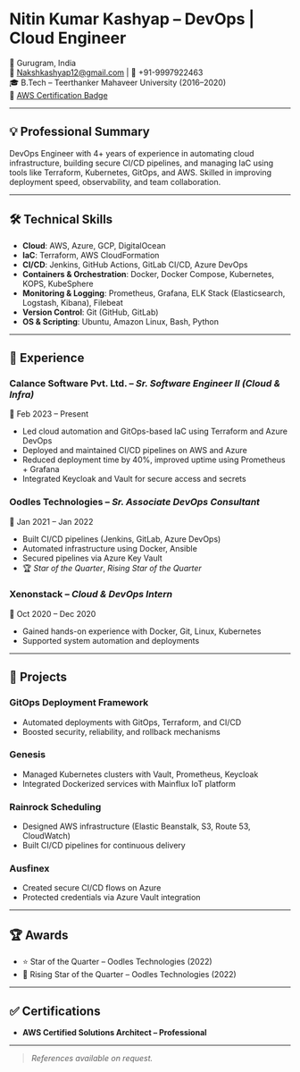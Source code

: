 # Nitin Kumar Kashyap – DevOps | Cloud Engineer

📍 Gurugram, India  
📧 Nakshkashyap12@gmail.com | 📱 +91-9997922463  
🎓 B.Tech – Teerthanker Mahaveer University (2016–2020)  
🔗 [AWS Certification Badge](https://www.credly.com/badges/05f12152-8fc4-4568-a36e-2b0191b1040b/linked_in_profile)

---

## 💡 Professional Summary
DevOps Engineer with 4+ years of experience in automating cloud infrastructure, building secure CI/CD pipelines, and managing IaC using tools like Terraform, Kubernetes, GitOps, and AWS. Skilled in improving deployment speed, observability, and team collaboration.

---

## 🛠️ Technical Skills

- **Cloud**: AWS, Azure, GCP, DigitalOcean  
- **IaC**: Terraform, AWS CloudFormation  
- **CI/CD**: Jenkins, GitHub Actions, GitLab CI/CD, Azure DevOps  
- **Containers & Orchestration**: Docker, Docker Compose, Kubernetes, KOPS, KubeSphere  
- **Monitoring & Logging**: Prometheus, Grafana, ELK Stack (Elasticsearch, Logstash, Kibana), Filebeat  
- **Version Control**: Git (GitHub, GitLab)  
- **OS & Scripting**: Ubuntu, Amazon Linux, Bash, Python

---

## 💼 Experience

### Calance Software Pvt. Ltd. – *Sr. Software Engineer II (Cloud & Infra)*  
📅 Feb 2023 – Present  
- Led cloud automation and GitOps-based IaC using Terraform and Azure DevOps  
- Deployed and maintained CI/CD pipelines on AWS and Azure  
- Reduced deployment time by 40%, improved uptime using Prometheus + Grafana  
- Integrated Keycloak and Vault for secure access and secrets

### Oodles Technologies – *Sr. Associate DevOps Consultant*  
📅 Jan 2021 – Jan 2022  
- Built CI/CD pipelines (Jenkins, GitLab, Azure DevOps)  
- Automated infrastructure using Docker, Ansible  
- Secured pipelines via Azure Key Vault  
- 🏆 *Star of the Quarter*, *Rising Star of the Quarter*

### Xenonstack – *Cloud & DevOps Intern*  
📅 Oct 2020 – Dec 2020  
- Gained hands-on experience with Docker, Git, Linux, Kubernetes  
- Supported system automation and deployments

---

## 🚀 Projects

### GitOps Deployment Framework  
- Automated deployments with GitOps, Terraform, and CI/CD  
- Boosted security, reliability, and rollback mechanisms

### Genesis  
- Managed Kubernetes clusters with Vault, Prometheus, Keycloak  
- Integrated Dockerized services with Mainflux IoT platform

### Rainrock Scheduling  
- Designed AWS infrastructure (Elastic Beanstalk, S3, Route 53, CloudWatch)  
- Built CI/CD pipelines for continuous delivery

### Ausfinex  
- Created secure CI/CD flows on Azure  
- Protected credentials via Azure Vault integration

---

## 🏆 Awards

- ⭐ Star of the Quarter – Oodles Technologies (2022)  
- 🌟 Rising Star of the Quarter – Oodles Technologies (2022)

---

## ✅ Certifications

- **AWS Certified Solutions Architect – Professional**

---

> *References available on request.*
